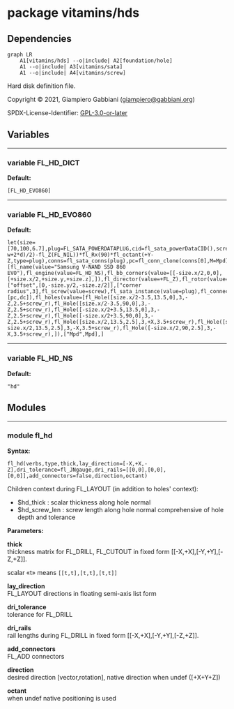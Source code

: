 # package vitamins/hds

## Dependencies

```mermaid
graph LR
    A1[vitamins/hds] --o|include| A2[foundation/hole]
    A1 --o|include| A3[vitamins/sata]
    A1 --o|include| A4[vitamins/screw]
```

Hard disk definition file.

Copyright © 2021, Giampiero Gabbiani (giampiero@gabbiani.org)

SPDX-License-Identifier: [GPL-3.0-or-later](https://spdx.org/licenses/GPL-3.0-or-later.html)


## Variables

---

### variable FL_HD_DICT

__Default:__

    [FL_HD_EVO860]

---

### variable FL_HD_EVO860

__Default:__

    let(size=[70,100,6.7],plug=FL_SATA_POWERDATAPLUG,cid=fl_sata_powerDataCID(),screw=M3_cs_cap_screw,screw_r=screw_radius(screw),Mpd=let(w=size.x,l=fl_size(plug).x,d=7)fl_T(fl_X((l-w+2*d)/2)-fl_Z(FL_NIL))*fl_Rx(90)*fl_octant(+Y-Z,type=plug),conns=fl_sata_conns(plug),pc=fl_conn_clone(conns[0],M=Mpd),dc=fl_conn_clone(conns[1],M=Mpd))[fl_name(value="Samsung V-NAND SSD 860 EVO"),fl_engine(value=FL_HD_NS),fl_bb_corners(value=[[-size.x/2,0,0],[+size.x/2,+size.y,+size.z],]),fl_director(value=+FL_Z),fl_rotor(value=+FL_X),["offset",[0,-size.y/2,-size.z/2]],["corner radius",3],fl_screw(value=screw),fl_sata_instance(value=plug),fl_connectors(value=[pc,dc]),fl_holes(value=[fl_Hole([size.x/2-3.5,13.5,0],3,-Z,2.5+screw_r),fl_Hole([size.x/2-3.5,90,0],3,-Z,2.5+screw_r),fl_Hole([-size.x/2+3.5,13.5,0],3,-Z,2.5+screw_r),fl_Hole([-size.x/2+3.5,90,0],3,-Z,2.5+screw_r),fl_Hole([size.x/2,13.5,2.5],3,+X,3.5+screw_r),fl_Hole([size.x/2,90,2.5],3,+X,3.5+screw_r),fl_Hole([-size.x/2,13.5,2.5],3,-X,3.5+screw_r),fl_Hole([-size.x/2,90,2.5],3,-X,3.5+screw_r),]),["Mpd",Mpd],]

---

### variable FL_HD_NS

__Default:__

    "hd"

## Modules

---

### module fl_hd

__Syntax:__

    fl_hd(verbs,type,thick,lay_direction=[-X,+X,-Z],dri_tolerance=fl_JNgauge,dri_rails=[[0,0],[0,0],[0,0]],add_connectors=false,direction,octant)

Children context during FL_LAYOUT (in addition to holes' context):

 - $hd_thick     : scalar thickness along hole normal
 - $hd_screw_len : screw length along hole normal comprehensive of hole depth and tolerance



__Parameters:__

__thick__  
thickness matrix for FL_DRILL, FL_CUTOUT in fixed form [[-X,+X],[-Y,+Y],[-Z,+Z]].

scalar «t» means `[[t,t],[t,t],[t,t]]`


__lay_direction__  
FL_LAYOUT directions in floating semi-axis list form

__dri_tolerance__  
tolerance for FL_DRILL

__dri_rails__  
rail lengths during FL_DRILL in fixed form [[-X,+X],[-Y,+Y],[-Z,+Z]].

__add_connectors__  
FL_ADD connectors

__direction__  
desired direction [vector,rotation], native direction when undef ([+X+Y+Z])

__octant__  
when undef native positioning is used


